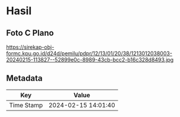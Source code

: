 # Hasil

## Foto C Plano

https://sirekap-obj-formc.kpu.go.id/d24d/pemilu/pdpr/12/13/01/20/38/1213012038003-20240215-113827--52899e0c-8989-43cb-bcc2-b16c328d8493.jpg


## Metadata

| Key        | Value               |
| ---------- | ------------------- |
| Time Stamp | 2024-02-15 14:01:40 |



